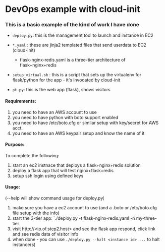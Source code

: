 # DevOps example with cloud-init
### This is a basic example of the kind of work I have done

* `deploy.py`:  this is the management tool to launch and instance in EC2 

* `*.yaml` :  these are jinja2 templated files that send userdata to EC2 (cloud-init)
   *  flask-nginx-redis.yaml is a three-tier architecture of flask+nginx+redis

* `setup_virtual.sh` : this is a script that sets up the virtualenv for flask/python for 
the app - it's invocated by cloud-init

* `pt.py`: this is the web app (flask), shows visitors

#### Requirements:
1. you need to have an AWS account to use
2. you need to have python with boto support enabled
3. you need to have /etc/boto.cfg or similar setup with key/secret for AWS acct.
4. you need to have an AWS keypair setup and know the name of it

#### Purpose:
To complete the following:

1. start an ec2 instnace that deploys a flask+nginx+redis solution
2. deploy a flask app that will test nginx+flask+redis
3. setup ssh login using defined keys

#### Usage:
(--help will show command usage for deploy.py)
1. make sure you have a ec2 account to use (and a .boto or /etc/boto.cfg file setup with the info)
2. start the 3-tier app: `./deploy.py -t flask-nginx-redis.yaml -n my-three-tier 
3. visit http://\<ip.of.step2.host\> and see the flask app respond, click link and see redis data of visitor info
4. when done - you can use `./deploy.py --halt <instance id> ...` to halt instance(s)
